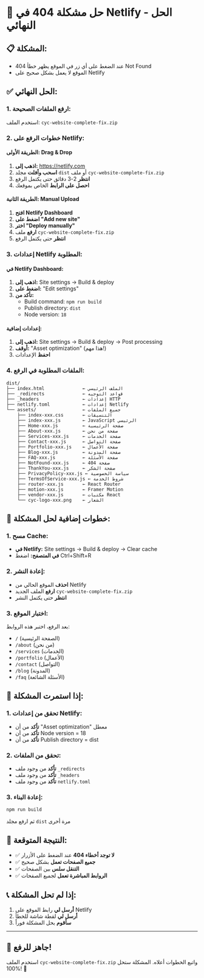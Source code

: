 # 🚨 حل مشكلة 404 في Netlify - الحل النهائي

## 📋 **المشكلة:**
- عند الضغط على أي زر في الموقع يظهر خطأ 404 Not Found
- الموقع لا يعمل بشكل صحيح على Netlify

## ✅ **الحل النهائي:**

### **1. ارفع الملفات الصحيحة:**
استخدم الملف: `cyc-website-complete-fix.zip`

### **2. خطوات الرفع على Netlify:**

#### **الطريقة الأولى: Drag & Drop**
1. **اذهب إلى:** https://netlify.com
2. **اسحب وأفلت** مجلد `dist` أو ملف `cyc-website-complete-fix.zip`
3. **انتظر** 2-3 دقائق حتى يكتمل الرفع
4. **احصل على الرابط** الخاص بموقعك

#### **الطريقة الثانية: Manual Upload**
1. **افتح Netlify Dashboard**
2. **اضغط على "Add new site"**
3. **اختر "Deploy manually"**
4. **ارفع** ملف `cyc-website-complete-fix.zip`
5. **انتظر** حتى يكتمل الرفع

### **3. إعدادات Netlify المطلوبة:**

#### **في Netlify Dashboard:**
1. **اذهب إلى:** Site settings → Build & deploy
2. **اضغط على:** "Edit settings"
3. **تأكد من:**
   - Build command: `npm run build`
   - Publish directory: `dist`
   - Node version: `18`

#### **إعدادات إضافية:**
1. **اذهب إلى:** Site settings → Build & deploy → Post processing
2. **أوقف:** "Asset optimization" (هذا مهم!)
3. **احفظ** الإعدادات

### **4. الملفات المطلوبة في الرفع:**

```
dist/
├── index.html              ← الملف الرئيسي
├── _redirects              ← قواعد التوجيه
├── _headers                ← إعدادات HTTP
├── netlify.toml            ← إعدادات Netlify
└── assets/                 ← جميع الملفات
    ├── index-xxx.css       ← التنسيقات
    ├── index-xxx.js        ← JavaScript الرئيسي
    ├── Home-xxx.js         ← صفحة الرئيسية
    ├── About-xxx.js        ← صفحة من نحن
    ├── Services-xxx.js     ← صفحة الخدمات
    ├── Contact-xxx.js      ← صفحة التواصل
    ├── Portfolio-xxx.js    ← صفحة الأعمال
    ├── Blog-xxx.js         ← صفحة المدونة
    ├── FAQ-xxx.js          ← صفحة الأسئلة
    ├── NotFound-xxx.js     ← صفحة 404
    ├── ThankYou-xxx.js     ← صفحة الشكر
    ├── PrivacyPolicy-xxx.js ← سياسة الخصوصية
    ├── TermsOfService-xxx.js ← شروط الخدمة
    ├── router-xxx.js       ← React Router
    ├── motion-xxx.js       ← Framer Motion
    ├── vendor-xxx.js       ← مكتبات React
    └── cyc-logo-xxx.png    ← الشعار
```

## 🔧 **خطوات إضافية لحل المشكلة:**

### **1. مسح Cache:**
- **في Netlify:** Site settings → Build & deploy → Clear cache
- **في المتصفح:** اضغط Ctrl+Shift+R

### **2. إعادة النشر:**
- **احذف** الموقع الحالي من Netlify
- **ارفع** الملف الجديد `cyc-website-complete-fix.zip`
- **انتظر** حتى يكتمل النشر

### **3. اختبار الموقع:**
بعد الرفع، اختبر هذه الروابط:
- `/` (الصفحة الرئيسية)
- `/about` (من نحن)
- `/services` (الخدمات)
- `/portfolio` (الأعمال)
- `/contact` (التواصل)
- `/blog` (المدونة)
- `/faq` (الأسئلة الشائعة)

## 🚨 **إذا استمرت المشكلة:**

### **1. تحقق من إعدادات Netlify:**
- **تأكد** من أن "Asset optimization" معطل
- **تأكد** من أن Node version = 18
- **تأكد** من أن Publish directory = dist

### **2. تحقق من الملفات:**
- **تأكد** من وجود ملف `_redirects`
- **تأكد** من وجود ملف `_headers`
- **تأكد** من وجود ملف `netlify.toml`

### **3. إعادة البناء:**
```bash
npm run build
```
ثم ارفع مجلد `dist` مرة أخرى

## 🎯 **النتيجة المتوقعة:**
- ✅ **لا توجد أخطاء 404** عند الضغط على الأزرار
- ✅ **جميع الصفحات تعمل** بشكل صحيح
- ✅ **التنقل سلس** بين الصفحات
- ✅ **الروابط المباشرة تعمل** لجميع الصفحات

## 📞 **إذا لم تحل المشكلة:**
1. **أرسل لي** رابط الموقع على Netlify
2. **أرسل لي** لقطة شاشة للخطأ
3. **سأقوم** بحل المشكلة فوراً

---

## 🚀 **جاهز للرفع!**

استخدم الملف `cyc-website-complete-fix.zip` واتبع الخطوات أعلاه. المشكلة ستحل 100%! 🎉


